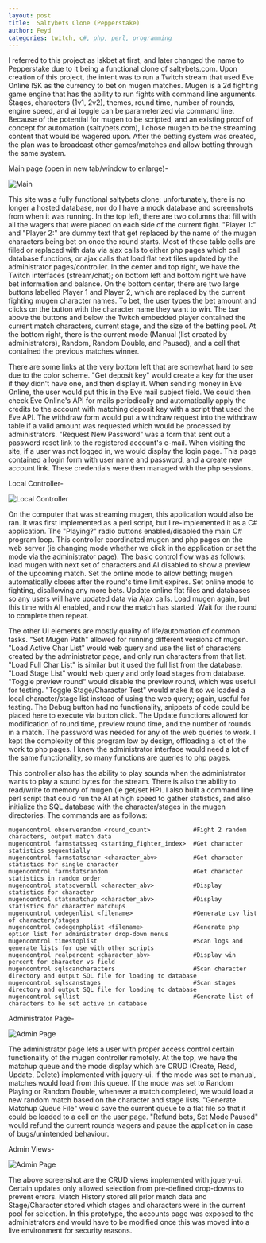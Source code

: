 ```yaml
---
layout: post
title:  Saltybets Clone (Pepperstake)
author: Feyd
categories: twitch, c#, php, perl, programming
---
```


I referred to this project as Iskbet at first, and later changed the name to Pepperstake due to it being a functional clone of saltybets.com.  Upon creation of this project, the intent was to run a Twitch stream that used Eve Online ISK as the currency to bet on mugen matches.  Mugen is a 2d fighting game engine that has the ability to run fights with command line arguments.  Stages, characters (1v1, 2v2), themes, round time, number of rounds, engine speed, and ai toggle can be parameterized via command line.  Because of the potential for mugen to be scripted, and an existing proof of concept for automation (saltybets.com), I chose mugen to be the streaming content that would be wagered upon.  After the betting system was created, the plan was to broadcast other games/matches and allow betting through the same system.

Main page (open in new tab/window to enlarge)-

![Main](../assets/portfolio-images/3-saltybets-clone-mugen-main-page.png)

This site was a fully functional saltybets clone; unfortunately, there is no longer a hosted database, nor do I have a mock database and screenshots from when it was running.  In the top left, there are two columns that fill with all the wagers that were placed on each side of the current fight.  "Player 1:" and "Player 2:" are dummy text that get replaced by the name of the mugen characters being bet on once the round starts.  Most of these table cells are filled or replaced with data via ajax calls to either php pages which call database functions, or ajax calls that load flat text files updated by the administrator pages/controller.  In the center and top right, we have the Twitch interfaces (stream/chat); on bottom left and bottom right we have bet information and balance.  On the bottom center, there are two large buttons labelled Player 1 and Player 2, which are replaced by the current fighting mugen character names.  To bet, the user types the bet amount and clicks on the button with the character name they want to win.  The bar above the buttons and below the Twitch embedded player contained the current match characters, current stage, and the size of the betting pool.  At the bottom right, there is the current mode (Manual (list created by administrators), Random, Random Double, and Paused), and a cell that contained the previous matches winner.

There are some links at the very bottom left that are somewhat hard to see due to the color scheme.  "Get deposit key" would create a key for the user if they didn't have one, and then display it.  When sending money in Eve Online, the user would put this in the Eve mail subject field.  We could then check Eve Online's API for mails periodically and automatically apply the credits to the account with matching deposit key with a script that used the Eve API.  The withdraw form would put a withdraw request into the withdraw table if a valid amount was requested which would be processed by administrators.  "Request New Password" was a form that sent out a password reset link to the registered account's e-mail.  When visiting the site, if a user was not logged in, we would display the login page.  This page contained a login form with user name and password, and a create new account link.  These credentials were then managed with the php sessions.  

Local Controller-

![Local Controller](../assets/portfolio-images/0-saltybets-clone-mugen-controller.png)

On the computer that was streaming mugen, this application would also be ran.  It was first implemented as a perl script, but I re-implemented it as a C# application.  The "Playing?" radio buttons enabled/disabled the main C# program loop.  This controller coordinated mugen and php pages on the web server (ie changing mode whether we click in the application or set the mode via the administrator page).  The basic control flow was as follows: load mugen with next set of characters and AI disabled to show a preview of the upcoming match.  Set the online mode to allow betting; mugen automatically closes after the round's time limit expires.  Set online mode to fighting, disallowing any more bets.  Update online flat files and databases so any users will have updated data via Ajax calls.  Load mugen again, but this time with AI enabled, and now the match has started.  Wait for the round to complete then repeat.

The other UI elements are mostly quality of life/automation of common tasks.  "Set Mugen Path" allowed for running different versions of mugen.  "Load Active Char List" would web query and use the list of characters created by the administrator page, and only run characters from that list.  "Load Full Char List" is similar but it used the full list from the database.  "Load Stage List" would web query and only load stages from database.  "Toggle preview round" would disable the preview round, which was useful for testing. "Toggle Stage/Character Test" would make it so we loaded a local character/stage list instead of using the web query; again, useful for testing.  The Debug button had no functionality, snippets of code could be placed here to execute via button click.  The Update functions allowed for modification of round time, preview round time, and the number of rounds in a match.  The password was needed for any of the web queries to work.  I kept the complexity of this program low by design, offloading a lot of the work to php pages.  I knew the administrator interface would need a lot of the same functionality, so many functions are queries to php pages.

This controller also has the ability to play sounds when the administrator wants to play a sound bytes for the stream.  There is also the ability to read/write to memory of mugen (ie get/set HP).  I also built a command line perl script that could run the AI at high speed to gather statistics, and also initialize the SQL database with the character/stages in the mugen directories.  The commands are as follows:

	mugencontrol observerandom <round_count>            #Fight 2 random characters, output match data
	mugencontrol farmstatsseq <starting_fighter_index>  #Get character statistics sequentially
	mugencontrol farmstatschar <character_abv>          #Get character statistics for single character
    mugencontrol farmstatsrandom                        #Get character statistics in random order
	mugencontrol statsoverall <character_abv>           #Display statistics for character
	mugencontrol statsmatchup <character_abv>           #Display statistics for character matchups
	mugencontrol codegenlist <filename>                 #Generate csv list of characters/stages
	mugencontrol codegenphplist <filename>              #Generate php option list for administrator drop-down menus
	mugencontrol timestoplist                           #Scan logs and generate lists for use with other scripts
	mugencontrol realpercent <character_abv>            #Display win percent for character vs field
	mugencontrol sqlscancharacters                      #Scan character directory and output SQL file for loading to database
	mugencontrol sqlscanstages                          #Scan stages directory and output SQL file for loading to database
	mugencontrol sqllist                                #Generate list of characters to be set active in database

Administrator Page-

![Admin Page](../assets/portfolio-images/1-saltybets-clone-mugen-admin.png)

The administrator page lets a user with proper access control certain functionality of the mugen controller remotely.  At the top, we have the matchup queue and the mode display which are CRUD (Create, Read, Update, Delete) implemented with jquery-ui.  If the mode was set to manual, matches would load from this queue.  If the mode was set to Random Playing or Random Double, whenever a match completed, we would load a new random match based on the character and stage lists.  "Generate Matchup Queue File" would save the current queue to a flat file so that it could be loaded to a cell on the user page.  "Refund bets, Set Mode Paused" would refund the current rounds wagers and pause the application in case of bugs/unintended behaviour.

Admin Views-

![Admin Page](../assets/portfolio-images/2-saltybets-clone-mugen-admin-pages.png)

The above screenshot are the CRUD views implemented with jquery-ui.  Certain updates only allowed selection from pre-defined drop-downs to prevent errors.  Match History stored all prior match data and Stage/Character stored which stages and characters were in the current pool for selection.  In this prototype, the accounts page was exposed to the administrators and would have to be modified once this was moved into a live environment for security reasons.
